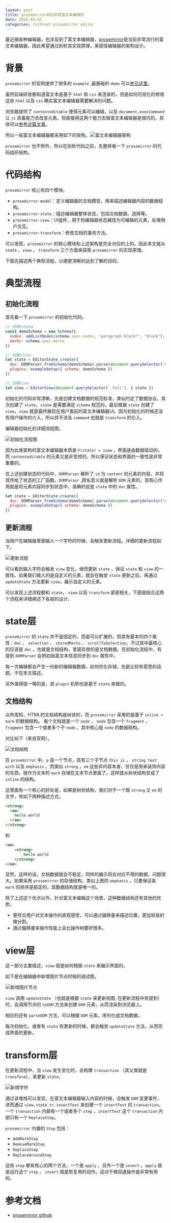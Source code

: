 ```yaml
---
layout: post
title: prosemirror如何实现富文本编辑的
date: 2022-03-03
categories: richtext prosemirror editor
---
```


最近搞各种编辑器，也涉及到了富文本编辑器，[prosemirror](https://prosemirror.net/)是当前非常流行的富文本编辑器，因此希望通过剖析其实现原理，来窥探编辑器的架构设计。

# 背景
`prosemirror` 的官网提供了很多的 `example` ,最基础的 `demo` 可以[参见这里](https://glitch.com/edit/#!/maple-probable-song?path=index.js%3A1%3A0)。

虽然前端研发都知道富文本是基于 `html` 和 `css` 来渲染的，但是如何可视化的修改这些 `html` 以及 `css` 确实富文本编辑器需要解决的问题。

浏览器提供了 `contenteditable` 使得元素可以编辑，以及 `document.execCommand` 让 `js` 具备能力去改变元素。但直接用这两个能力去做富文本编辑器是很坑的，具体可以[参考这篇文章](https://zhuanlan.zhihu.com/p/123341288)。

所以一般富文本编辑器都采用如下的架构。![富文本编辑器架构](/img/prosemirror-1.png)

`prosemirror` 也不例外，所以在剖析代码之前，先整体看一下 `prosemirror` 的代码组织结构。

# 代码结构

`prosemirror` 核心有四个模块。

- `prosemirror-model`：定义编辑器的文档模型，用来描述编辑器内容的数据结构。
- `prosemirror-state`：描述编辑器整体状态，包括文档数据、选择等。
- `prosemirror-view`：UI组件，用于将编辑器状态展现为可编辑的元素，处理用户交互。
- `prosemirror-transform`：修改文档的事务方法。

可以发现，`prosemirror` 的核心模块和上述架构是完全对应的上的。因此本文就从 `state` 、`view` ， `transform` 三个方面来探索 `prosemirror` 的实现原理。

下面先描述两个典型流程，以便更清晰的达到了解的目的。

# 典型流程

## 初始化流程

首先看一下 `prosemirror` 的初始化代码。

```js
// 创建schema
const demoSchema = new Schema({
  nodes: addListNodes(schema.spec.nodes, "paragraph block*", "block"),
  marks: schema.spec.marks
})

// 创建state
let state = EditorState.create({
  doc: DOMParser.fromSchema(demoSchema).parse(document.querySelector("#content")),
  plugins: exampleSetup({ schema: demoSchema })
})

// 创建view
let view = EditorView(document.querySelector('.full'), { state })
```

初始化的代码非常清晰，先是创建文档数据的规范标准，类似约定了数据协议。其次创建了 `state`，`state` 是需要满足 `schema` 规范的。最后根据 `state` 创建了 `view`，`view` 就是最终展现在用户面前的富文本编辑器UI。因为初始化的时候还没有用户操作的介入，所以并不涉及 `command` 也就是 `transform` 的引入。

编辑器初始化的详细流程图。

![初始化流程图](https://pblk.bytedance.com/svg/AqWiAibCpYn8p2jHS4t9BCalKaWiLd3bAa0IzyrFISq12VkY20UN99QaWeI3KOJ3CbFBGQ9XN5ok2hfs2hvM2ayxPZ_TlIiuEICrDv7B5oJeQgLGb5fIMfG7LHHifV1imSvdlUkAmOgW6a0MS0LZKny6LmzI0r4EifWh39TiIduoYeAYrBoKr2ANrEBaucTJTZxjd-7YxulGFNlBisaRdlLFUh9x6q8NmX40)

因为此类架构的富文本编辑器本质是 `F(state) = view` ，界面是由数据驱动的，而 `contenteditable` 的元素又是非受控的，所以保证状态和界面的一致性是非常重要的。

在上述创建状态的代码中，`DOMParser` 解析了 `id` 为 `content` 的元素的内容，并将其传给了状态的工厂函数。`DOMParser` ,顾名思义就是解析 `DOM` 元素的，其核心作用就是将元素内容同步到状态中，准确的说是 `state` 中的 `doc` 属性。

```js
let state = EditorState.create({
  doc: DOMParser.fromSchema(demoSchema).parse(document.querySelector("#content")),
  plugins: exampleSetup({ schema: demoSchema })
})
```

## 更新流程

当用户在编辑器里面输入一个字符的时候，会触发更新流程。详细的更新流程如下。

![更新流程](https://pblk.bytedance.com/svg/PP2xJiCm58PtFyLv0LuW0mki5eEZx8VO9PQAOzcdhRepL0AfL48CP8U5eGD2AELnweQDLo1Mh5x4-ft_elDRTAHBRT4G55hD03qKp1vHGKWgOd62UItLE69-WdE7ncD9kZRnc3DMmDav51beembaVGlrjLTkgjp-qZMhyFWU5klBAmuN5PeRzVlzyFFs6fOhfr3sUA3Rzdwx-KoHUGPXqOHDspLVeNtgNkxeqCtobEqKJPn95f61rDuYbHKSYqNAGsl7S_WNqzjspSVkUUtZ58EQPz2_e4Tpa4Z8UDAbEf7QJJ_eODe_Ex4oxZcDMyyqLGVD7m00)

可以看到输入字符会触发 `view` 变化，继而更新 `state` ，保证 `state` 和 `view` 的一致性。如果我们输入的是自定义的元素，就会在触发 `state` 更新之后，再通过 `updateState` 方法更新 `view`，展示自定义的元素。

可以发现上述流程都和 `state`， `view` 以及 `transform` 紧密相关，下面就结合这两个流程来详细阐述下各层的设计。

# state层

`prosemirror` 的 `state` 并不是固定的，而是可以扩展的，但其有基本的四个属性：`doc` 、 `selection` 、 `storedMarks` 、 `scrollToSelection`。不过其中最核心的应该是 `doc` ，也就是文档结构，里面存放的是文档数据。在初始化流程中，有提到 `DOMParser` 会把初始富文本信息同步到 `doc` 属性中。

每一次编辑都会产生一份新的编辑器数据，如何优化存储，也是比较有意思的话题，不在本文描述。

另外值得提一嘴的是，其 `plugin` 机制也是基于 `state` 来做的。

## 文档结构
众所周知，HTML的文档结构是树状的，而 `prosemirror` 采用的是基于 `inline + mark` 的数据结构。
每个文档就是一个 `node` ， `node` 包含一个 `fragment` ，`fragment` 包含一个或者多个子 `node` 。其中核心是 `node` 的数据结构。

对比如下（来自官网）。

![文档结构](/img/prosemirror_doc_structure.png)

在 `prosemirror` 中，`p` 是一个节点，其有三个子节点 `this is` ， `string text with` 以及 `emphasis` 。而类似 `strong` ，`em` 这些非内容本身，仅仅是用来装饰内容的东西，就作为文本的 `mark` 存储在文本节点里面了。这样就从树状结构变成了 `inline` 的结构。

这里面有一个核心的好处是，如果是树状结构，我们对于一个既 `strong` 又 `em` 的文字，有如下两种描述方式。

```html
<strong>
  <em>
    hello world
  </em>
</strong>
```

和

```html
<em>
    <strong>
        hello world
    </strong>
</em>
```

显然，这样的话，文档数据就会不稳定，同样的展示将会对应不用的数据，问题很大。如果采用 `prosemirror` 的存储结构，类似上图的 `emphasis` ，只要保证各 `mark` 的排序是稳定的，其数据结构就是唯一的。

除了上述这个优点以外，针对富文本编辑这个场景，这种数据结构还有其他的优势。

- 更符合用户对文本操作的直观感受，可以通过偏移量来描述位置，更加轻易的做分割。
- 通过偏移量来操作性能上会比操作树要好很多。

# view层

这一部分主要描述，`view` 层是如何根据 `state` 来展示界面的。

如下是在编辑器中新增图片节点时候的调试图。

![新增图片节点](/img/prose_image_node.png)

`view` 调用 `updateState` （也就是根据 `state` 来更新视图, 在更新流程中有提到）时，会调用节点的 `toDOM` 方法来创建 `DOM` 元素，从而渲染到浏览器上。

相应的还有 `parseDOM` 方法，可以根据 `DOM` 元素，序列化成文档数据。

每次初始化，或者有 `state` 有更新的时候，都会触发 `updateState` 方法，从而完成界面的更新。

# transform层

在更新流程中，当 `view` 发生变化时，会构建 `transaction` （其父类就是 `transform`），来更新 `state`。

![新增字符](/img/prose_add_char.png)

通过该堆栈可以发现，在富文本编辑器输入内容的时候，会触发 `DOM` 变更事件，进而通过 `view.state.tr.insertText` 来创建一个 `insertText` 的 `transaction`。一个 `transaction` 内部有一个或者多个 `step` ，`insertText` 这个 `transaction` 内部只有一个 `ReplaceStep`。

`prosemirror` 内置的 `Step` 包括：

- `AddMarkStep`
- `RemoveMarkStep`
- `ReplaceStep`
- `ReplaceAroundStep`

这些 `step` 都有核心的两个方法，一个是 `apply` ，另外一个是 `invert` 。`apply` 就是运行这个 `step` ， `invert` 就是恢复用的动作。这对于做回退操作是非常有用的。


# 参考文档
+ [prosemirror github](https://github.com/prosemirror)